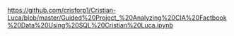 
https://github.com/crisforp1/Cristian-Luca/blob/master/Guided%20Project_%20Analyzing%20CIA%20Factbook%20Data%20Using%20SQL%20Cristian%20Luca.ipynb
